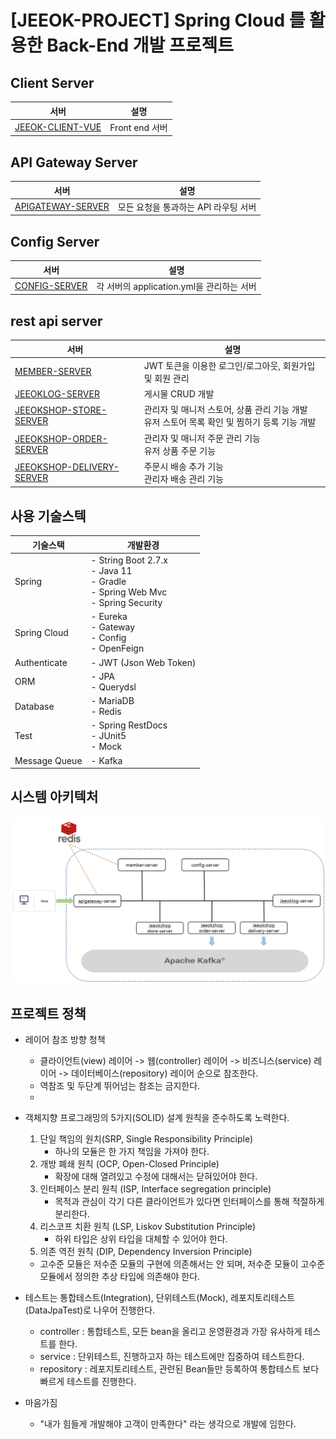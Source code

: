# [JEEOK-PROJECT] Spring Cloud 를 활용한 Back-End 개발 프로젝트

## Client Server
| 서버 | 설명 |
| --- | --- |
| [JEEOK-CLIENT-VUE](https://github.com/heechul90/project-jeeok/tree/main/jeeok-client-vue) | Front end 서버 |

## API Gateway Server
| 서버 | 설명 |
| --- | --- |
| [APIGATEWAY-SERVER](https://github.com/heechul90/project-jeeok/tree/main/apigateway-server) | 모든 요청을 통과하는 API 라우팅 서버 |

## Config Server
| 서버 | 설명 |
| --- | --- |
| [CONFIG-SERVER](https://github.com/heechul90/project-jeeok/tree/main/config-server) | 각 서버의 application.yml을 관리하는 서버 |

## rest api server
| 서버 | 설명 |
| --- | --- |
| [MEMBER-SERVER](https://github.com/heechul90/project-jeeok/tree/main/member-server) | JWT 토큰을 이용한 로그인/로그아웃, 회원가입 및 회원 관리 |
| [JEEOKLOG-SERVER](https://github.com/heechul90/project-jeeok/tree/main/jeeoklog-server) | 게시물 CRUD 개발 |
| [JEEOKSHOP-STORE-SERVER](https://github.com/heechul90/project-jeeok/tree/main/jeeokshop-store-server) | 관리자 및 매니저 스토어, 상품 관리 기능 개발 <br/> 유저 스토어 목록 확인 및 찜하기 등록 기능 개발 |
| [JEEOKSHOP-ORDER-SERVER](https://github.com/heechul90/project-jeeok/tree/main/jeeokshop-order-server) | 관리자 및 매니저 주문 관리 기능 <br/> 유저 상품 주문 기능 |
| [JEEOKSHOP-DELIVERY-SERVER](https://github.com/heechul90/project-jeeok/tree/main/jeeokshop-delivery-server) | 주문시 배송 추가 기능 <br/> 관리자 배송 관리 기능 |

## 사용 기술스텍
| 기술스택 | 개발환경 |
| --- | --- |
| Spring | - String Boot 2.7.x </br> - Java 11 </br> - Gradle </br> - Spring Web Mvc </br> - Spring Security |
| Spring Cloud | - Eureka </br> - Gateway </br> - Config </br> - OpenFeign |
| Authenticate | - JWT (Json Web Token) |
| ORM | - JPA </br> - Querydsl |
| Database | - MariaDB </br> - Redis |
| Test | - Spring RestDocs </br> - JUnit5 </br> - Mock |
| Message Queue | - Kafka |

## 시스템 아키텍처
![img_1.png](img_1.png)

## 프로젝트 정책
- 레이어 참조 방향 청책
  - 클라이언트(view) 레이어 -> 웹(controller) 레이어 -> 비즈니스(service) 레이어 -> 데이터베이스(repository) 레이어 순으로 참조한다.
  - 역참조 및 두단계 뛰어넘는 참조는 금지한다.
  - 
- 객체지향 프로그래밍의 5가지(SOLID) 설계 원칙을 준수하도록 노력한다.
  1. 단일 책임의 원치(SRP, Single Responsibility Principle)
     - 하나의 모듈은 한 가지 책임을 가져야 한다.
  2. 개방 폐쇄 원칙 (OCP, Open-Closed Principle)
     - 확장에 대해 열려있고 수정에 대해서는 닫혀있어야 한다.
  3. 인터페이스 분리 원칙 (ISP, Interface segregation principle)
     - 목적과 관심이 각기 다른 클라이언트가 있다면 인터페이스를 통해 적절하게 분리한다.
  4. 리스코프 치환 원칙 (LSP, Liskov Substitution Principle)
     - 하위 타입은 상위 타입을 대체할 수 있어야 한다.
  5. 의존 역전 원칙 (DIP, Dependency Inversion Principle)
    - 고수준 모듈은 저수준 모듈의 구현에 의존해서는 안 되며, 저수준 모듈이 고수준 모듈에서 정의한 추상 타입에 의존해야 한다.

- 테스트는 통합테스트(Integration), 단위테스트(Mock), 레포지토리테스트(DataJpaTest)로 나우어 진행한다.
  - controller : 통합테스트, 모든 bean을 올리고 운영환경과 가장 유사하게 테스트를 한다.
  - service : 단위테스트, 진행하고자 하는 테스트에만 집중하여 테스트한다.
  - repository : 레포지토리테스트, 관련된 Bean들만 등록하여 통합테스트 보다 빠르게 테스트를 진행한다.
  
- 마음가짐
  - "내가 힘들게 개발해야 고객이 만족한다" 라는 생각으로 개발에 임한다.